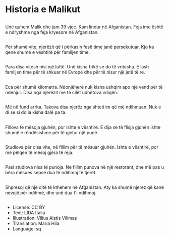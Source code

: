 # Historia e Malikut

##
Unë quhem Malik dhe jam 39 vjeç. Kam lindur në Afganistan. Feja ime është e ndryshme nga feja kryesore në Afganistan.

##
Për shumë vite, njerëzit që i përkasin fesë time janë persekutuar. Kjo ka qenë shumë e vështirë për familjen time.

##
Para disa vitesh nisi një luftë. Unë kisha frikë se do të vritesha. E lash familjen time për të shkuar në Evropë dhe për të nisur një jetë të re.

##
Eca për shumë kilometra. Ndonjëherë nuk kisha ushqim apo një vend për të ndenjur. Disa nga njerëzit me të cilët udhëtova vdiqën.

##
Më në fund arrita. Takova disa njerëz nga shteti im që më ndihmuan. Nuk e di se si do ia kisha dalë pa ta.

##
Fillova të mësoja gjuhën, por ishte e vështirë. E dija se të flisja gjuhën ishte shumë e rëndësishme për të gjetur një punë.

##
Studiova për disa vite, në fillim për të mësuar gjuhën. Ishte e vështirë, por më pëlqen të mësoj gjëra të reja.

##
Pasi studiova nisa të punoja. Në fillim punova në një restorant, dhe më pas u bëra mësues sepse dua të ndihmoj të tjerët.

##
Shpresoj që një ditë të kthehem në Afganistan. Aty ka shumë njerëz që kanë nevojë për ndihmë, dhe unë dua t'i ndihmoj.

##
* License: CC BY
* Text: LIDA Italia
* Illustration: Vilius Aistis Vilimas
* Translation: Maria Hila
* Language: sq
